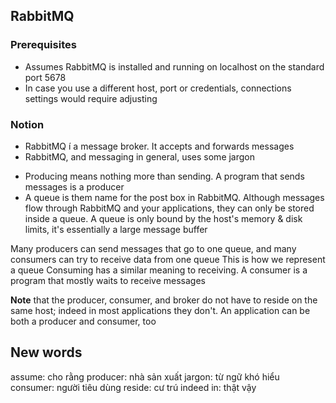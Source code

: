 ## RabbitMQ
### Prerequisites
- Assumes RabbitMQ is installed and running on localhost on the standard port 5678
- In case you use a different host, port or credentials, connections settings would require adjusting

### Notion
- RabbitMQ í a message broker. It accepts and forwards messages
- RabbitMQ, and messaging in general, uses some jargon
* Producing means nothing more than sending. A program that sends messages is a producer
* A queue is them name for the post box in RabbitMQ. Although messages flow through RabbitMQ and your applications,
they can only be stored inside a queue. A queue is only bound by the host's memory & disk limits, it's essentially a large message buffer

Many producers can send messages that go to one queue, and many consumers can try to receive data from one queue
This is how we represent a queue
Consuming has a similar meaning to receiving. A consumer is a program that mostly waits to receive messages

**Note** that the producer, consumer, and broker do not have to reside on the same host; indeed in most applications they don't. An application can be both a producer and consumer, too

## New words
assume: cho rằng
producer: nhà sản xuất
jargon: từ ngữ khó hiểu
consumer: người tiêu dùng
reside: cư trú
indeed in: thật vậy